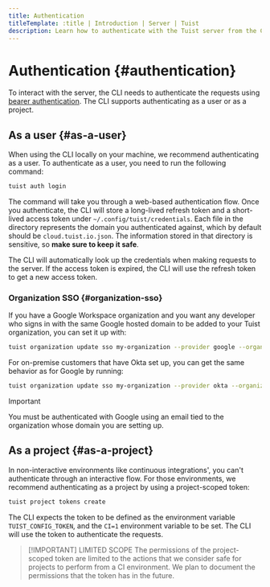```yaml
---
title: Authentication
titleTemplate: :title | Introduction | Server | Tuist
description: Learn how to authenticate with the Tuist server from the CLI.
---
```


# Authentication {#authentication}

To interact with the server, the CLI needs to authenticate the requests using [bearer authentication](https://swagger.io/docs/specification/authentication/bearer-authentication/). The CLI supports authenticating as a user or as a project.

## As a user {#as-a-user}

When using the CLI locally on your machine, we recommend authenticating as a user. To authenticate as a user, you need to run the following command:

```bash
tuist auth login
```

The command will take you through a web-based authentication flow. Once you authenticate, the CLI will store a long-lived refresh token and a short-lived access token under `~/.config/tuist/credentials`. Each file in the directory represents the domain you authenticated against, which by default should be `cloud.tuist.io.json`. The information stored in that directory is sensitive, so **make sure to keep it safe**.

The CLI will automatically look up the credentials when making requests to the server. If the access token is expired, the CLI will use the refresh token to get a new access token.

### Organization SSO {#organization-sso}

If you have a Google Workspace organization and you want any developer who signs in with the same Google hosted domain to be added to your Tuist organization, you can set it up with:

```bash
tuist organization update sso my-organization --provider google --organization-id my-google-domain.com
```

For on-premise customers that have Okta set up, you can get the same behavior as for Google by running:

```bash
tuist organization update sso my-organization --provider okta --organization-id my-okta-domain.com
```

> [!IMPORTANT]
> You must be authenticated with Google using an email tied to the organization whose domain you are setting up.

## As a project {#as-a-project}

In non-interactive environments like continuous integrations', you can't authenticate through an interactive flow. For those environments, we recommend authenticating as a project by using a project-scoped token:

```bash
tuist project tokens create
```

The CLI expects the token to be defined as the environment variable `TUIST_CONFIG_TOKEN`, and the `CI=1` environment variable to be set. The CLI will use the token to authenticate the requests.

> [!IMPORTANT] LIMITED SCOPE
> The permissions of the project-scoped token are limited to the actions that we consider safe for projects to perform from a CI environment. We plan to document the permissions that the token has in the future.
